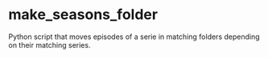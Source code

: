 # make_seasons_folder

Python script that moves episodes of a serie in matching folders depending on their matching series.